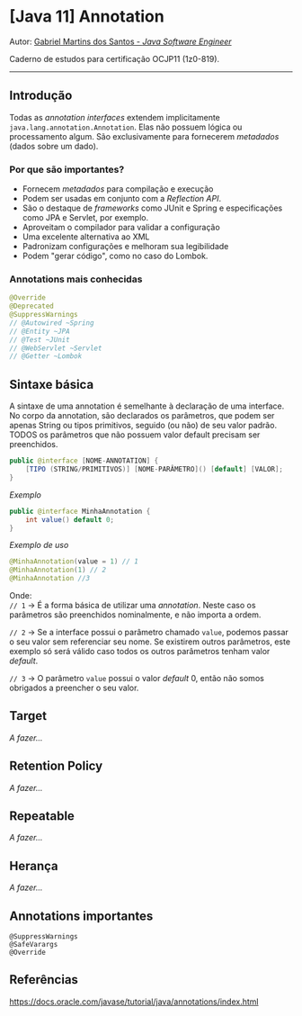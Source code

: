 # [Java 11] Annotation
Autor: [Gabriel Martins dos Santos - *Java Software Engineer*](https://linkedin.com/in/martinsgms)

Caderno de estudos para certificação OCJP11 (1z0-819).

---
## Introdução

Todas as *annotation interfaces* extendem implicitamente `java.lang.annotation.Annotation`. Elas não possuem lógica ou processamento algum. São exclusivamente para fornecerem *metadados* (dados sobre um dado).

### Por que são importantes?
- Fornecem *metadados* para compilação e execução
- Podem ser usadas em conjunto com a *Reflection API*.
- São o destaque de *frameworks* como JUnit e Spring e especificações como JPA e Servlet, por exemplo.
- Aproveitam o compilador para validar a configuração
- Uma excelente alternativa ao XML
- Padronizam configurações e melhoram sua legibilidade
- Podem "gerar código", como no caso do Lombok.

### Annotations mais conhecidas
`````Java
@Override
@Deprecated
@SuppressWarnings
// @Autowired ~Spring
// @Entity ~JPA
// @Test ~JUnit
// @WebServlet ~Servlet
// @Getter ~Lombok
`````

## Sintaxe básica
A sintaxe de uma annotation é semelhante à declaração de uma interface. No corpo da annotation, são declarados os parâmetros, que podem ser apenas String ou tipos primitivos, seguido (ou não) de seu valor padrão.  
TODOS os parâmetros que não possuem valor default precisam ser preenchidos.
````Java
public @interface [NOME-ANNOTATION] {
    [TIPO (STRING/PRIMITIVOS)] [NOME-PARÂMETRO]() [default] [VALOR];
}
````
*Exemplo*
````Java
public @interface MinhaAnnotation {
    int value() default 0;
}
````
*Exemplo de uso*
````Java
@MinhaAnnotation(value = 1) // 1
@MinhaAnnotation(1) // 2
@MinhaAnnotation //3
````
Onde:  
`// 1` &rarr; É a forma básica de utilizar uma *annotation*. Neste caso os parâmetros são preenchidos nominalmente, e não importa a ordem.

`// 2` &rarr; Se a interface possui o parâmetro chamado `value`, podemos passar o seu valor sem referenciar seu nome. Se existirem outros parâmetros, este exemplo só será válido caso todos os outros parâmetros tenham valor *default*.

`// 3` &rarr; O parâmetro `value` possui o valor *default* 0, então não somos obrigados a preencher o seu valor.

## Target
*A fazer...*
## Retention Policy
*A fazer...*
## Repeatable
*A fazer...*
## Herança
*A fazer...*
## Annotations importantes
`@SuppressWarnings`  
`@SafeVarargs`  
`@Override`  

## Referências
https://docs.oracle.com/javase/tutorial/java/annotations/index.html
